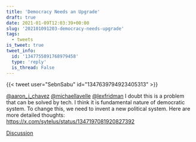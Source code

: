 ```yaml
---
title: 'Democracy Needs an Upgrade'
draft: true
date: 2021-01-09T12:03:39+00:00
slug: '202101091203-democracy-needs-upgrade'
tags:
  - tweets
is_tweet: true
tweet_info:
  id: '1347755891768979458'
  type: 'reply'
  is_thread: False
---
```




{{< tweet user="SebnSabu" id="1347639794923405313" >}}

[@aaron_j_chavez](https://x.com/aaron_j_chavez) [@michaellavelle](https://x.com/michaellavelle) [@lexfridman](https://x.com/lexfridman) I doubt this is a problem that can be solved by tech. I think it is fundamental nature of democratic system. To change this, we need to invent a new political system. Here are more detailed thoughts: <https://x.com/sytelus/status/1347197081920827392>

[Discussion](https://x.com/sytelus/status/1347755891768979458)
